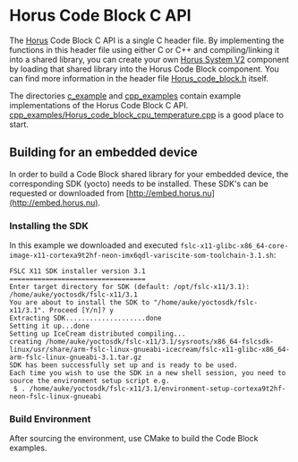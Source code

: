# Horus Code Block C API

The [Horus](https://horus.nu/) Code Block C API is a single C header file.  By
implementing the functions in this header file using either C or C++ and
compiling/linking it into a shared library, you can create your own [Horus
System V2](https://horus.nu/horus-inside/) component by loading that shared
library into the Horus Code Block component.  You can find more information in
the header file [Horus_code_block.h](Horus_code_block.h) itself.

The directories [c_example](c_example/) and [cpp_examples](cpp_examples/)
contain example implementations of the Horus Code Block C API.
[cpp_examples/Horus_code_block_cpu_temperature.cpp](cpp_examples/Horus_code_block_cpu_temperature.cpp)
is a good place to start.

## Building for an embedded device

In order to build a Code Block shared library for your embedded device, the
corresponding SDK (yocto) needs to be installed.  These SDK's can be requested
or downloaded from [http://embed.horus.nu](http://embed.horus.nu).

### Installing the SDK

In this example we downloaded and executed
`fslc-x11-glibc-x86_64-core-image-x11-cortexa9t2hf-neon-imx6qdl-variscite-som-toolchain-3.1.sh`:

```console
FSLC X11 SDK installer version 3.1
==================================
Enter target directory for SDK (default: /opt/fslc-x11/3.1): /home/auke/yoctosdk/fslc-x11/3.1
You are about to install the SDK to "/home/auke/yoctosdk/fslc-x11/3.1". Proceed [Y/n]? y
Extracting SDK....................done
Setting it up...done
Setting up IceCream distributed compiling...
creating /home/auke/yoctosdk/fslc-x11/3.1/sysroots/x86_64-fslcsdk-linux/usr/share/arm-fslc-linux-gnueabi-icecream/fslc-x11-glibc-x86_64-arm-fslc-linux-gnueabi-3.1.tar.gz
SDK has been successfully set up and is ready to be used.
Each time you wish to use the SDK in a new shell session, you need to source the environment setup script e.g.
 $ . /home/auke/yoctosdk/fslc-x11/3.1/environment-setup-cortexa9t2hf-neon-fslc-linux-gnueabi
```

### Build Environment

After sourcing the environment, use CMake to build the Code Block examples.
